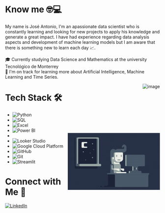 # Know me 🤓💻
My name is José Antonio, I'm an apassionate data scientist who is constantly learning and looking for new projects to apply his knowledge and generate a great impact. I have had experience regarding data analysis aspects and development of machine learning models but I am aware that there is something new to learn each day 📈.

🎓  Currently studying Data Science and Mathematics at the university Tecnológico de Monterrey  
🌱  I'm on track for learning more about Artificial Intelligence, Machine Learning and Time Series.

<img align="right" src="https://picsum.photos/300/200" alt="image" />

# Tech Stack 🛠
- ![Python](https://img.shields.io/badge/-Python-3776AB?logo=python&logoColor=white&style=flat)
- ![SQL](https://img.shields.io/badge/-SQL-003B57?logo=sql&logoColor=white&style=flat)
- ![Excel](https://img.shields.io/badge/-Excel-217346?logo=microsoft-excel&logoColor=white&style=flat)
- ![Power BI](https://img.shields.io/badge/-Power%20BI-F2C811?logo=power-bi&logoColor=white&style=flat)
- <img alt="Night Coding" src="https://raw.githubusercontent.com/AVS1508/AVS1508/master/assets/Night-Coding.gif" align="right"/>
- ![Looker Studio](https://img.shields.io/badge/-Looker%20Studio-4285F4?logo=looker&logoColor=white&style=flat)
- ![Google Cloud Platform](https://img.shields.io/badge/-GCP-4285F4?logo=google-cloud&logoColor=white&style=flat)
- ![GitHub](https://img.shields.io/badge/-GitHub-181717?logo=github&logoColor=white&style=flat)
- ![Git](https://img.shields.io/badge/-Git-F05032?logo=git&logoColor=white&style=flat)
- ![Streamlit](https://img.shields.io/badge/-Streamlit-FF4B4B?logo=streamlit&logoColor=white&style=flat)

# Connect with Me 🤝

[![LinkedIn](https://img.shields.io/badge/-Jose%20Antonio-0077B5?logo=linkedin&logoColor=white&style=flat)](www.linkedin.com/in/torres-vil4)
